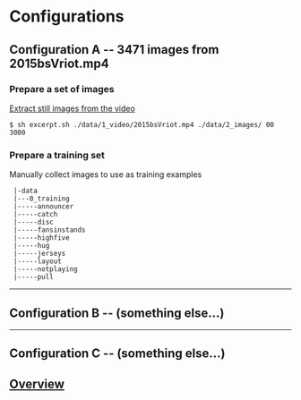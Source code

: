 # Configurations

## Configuration A -- 3471 images from 2015bsVriot.mp4

### Prepare a set of images
[Extract still images from the video](Excerpt.md)

`$ sh excerpt.sh ./data/1_video/2015bsVriot.mp4 ./data/2_images/ 00 3000`

### Prepare a training set
Manually collect images to use as training examples
```
 |-data
 |---0_training
 |-----announcer
 |-----catch
 |-----disc
 |-----fansinstands
 |-----highfive
 |-----hug
 |-----jerseys
 |-----layout
 |-----notplaying
 |-----pull
```

--------
## Configuration B -- (something else...)

--------
## Configuration C -- (something else...)


[Overview](Overview.md)
--------
